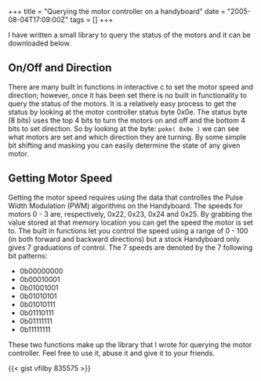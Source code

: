 +++
title = "Querying the motor controller on a handyboard"
date = "2005-08-04T17:09:00Z"
tags = []
+++

I have written a small library to query the status of the motors and it can be
downloaded below.

## On/Off and Direction

There are many built in functions in interactive c to set the motor speed and
direction; however, once it has been set there is no built in functionality to
query the status of the motors. It is a relatively easy process to get the
status by looking at the motor controller status byte 0x0e. The status byte (8
bits) uses the top 4 bits to turn the motors on and off and the bottom 4 bits
to set direction. So by looking at the byte: `poke( 0x0e )` we can see what
motors are set and which direction they are turning. By some simple bit
shifting and masking you can easily determine the state of any given motor.

## Getting Motor Speed

Getting the motor speed requires using the data that controlles the Pulse
Width Modulation (PWM) algorithms on the Handyboard. The speeds for motors 0 -
3 are, respectively, 0x22, 0x23, 0x24 and 0x25. By grabbing the value stored
at that memory location you can get the speed the motor is set to. The built
in functions let you control the speed using a range of 0 - 100 (in both
forward and backward directions) but a stock Handyboard only gives 7
graduations of control. The 7 speeds are denoted by the 7 following bit
patterns:

  * 0b00000000
  * 0b00010001
  * 0b01001001
  * 0b01010101
  * 0b01010111
  * 0b01110111
  * 0b01111111
  * 0b11111111

These two functions make up the library that I wrote for querying the motor
controller. Feel free to use it, abuse it and give it to your friends.

{{< gist vfilby 835575 >}}

